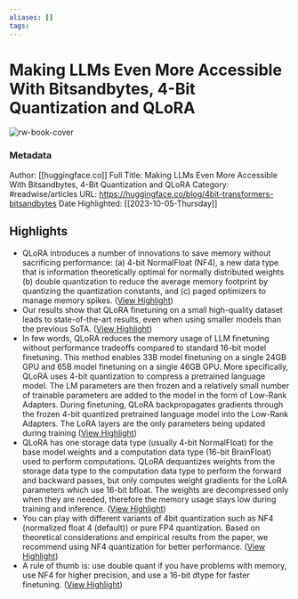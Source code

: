 ```yaml
---
aliases: []
tags:
---
```

# Making LLMs Even More Accessible With Bitsandbytes, 4-Bit Quantization and QLoRA

![rw-book-cover](https://readwise-assets.s3.amazonaws.com/media/uploaded_book_covers/profile_200658/Thumbnail_blue.png)
### Metadata
Author: [[huggingface.co]]
Full Title: Making LLMs Even More Accessible With Bitsandbytes, 4-Bit Quantization and QLoRA
Category: #readwise/articles
URL: https://huggingface.co/blog/4bit-transformers-bitsandbytes
Date Highlighted: [[2023-10-05-Thursday]]

## Highlights
- QLoRA introduces a number of innovations to save memory without sacrificing performance: (a) 4-bit NormalFloat (NF4), a new data type that is information theoretically optimal for normally distributed weights (b) double quantization to reduce the average memory footprint by quantizing the quantization constants, and (c) paged optimizers to manage memory spikes. ([View Highlight](https://read.readwise.io/read/01hbycxktvd69g4kdf5bcyv6jb))
- Our results show that QLoRA finetuning on a small high-quality dataset leads to state-of-the-art results, even when using smaller models than the previous SoTA. ([View Highlight](https://read.readwise.io/read/01hbyd0xd3bpetmwqpevjz747j))
- In few words, QLoRA reduces the memory usage of LLM finetuning without performance tradeoffs compared to standard 16-bit model finetuning. This method enables 33B model finetuning on a single 24GB GPU and 65B model finetuning on a single 46GB GPU.
  More specifically, QLoRA uses 4-bit quantization to compress a pretrained language model. The LM parameters are then frozen and a relatively small number of trainable parameters are added to the model in the form of Low-Rank Adapters. During finetuning, QLoRA backpropagates gradients through the frozen 4-bit quantized pretrained language model into the Low-Rank Adapters. The LoRA layers are the only parameters being updated during training ([View Highlight](https://read.readwise.io/read/01hbykg75jqcwz44zeaf4ykfeq))
- QLoRA has one storage data type (usually 4-bit NormalFloat) for the base model weights and a computation data type (16-bit BrainFloat) used to perform computations. QLoRA dequantizes weights from the storage data type to the computation data type to perform the forward and backward passes, but only computes weight gradients for the LoRA parameters which use 16-bit bfloat. The weights are decompressed only when they are needed, therefore the memory usage stays low during training and inference. ([View Highlight](https://read.readwise.io/read/01hbykhhyhm1f1enqv2j9zhgmm))
- You can play with different variants of 4bit quantization such as NF4 (normalized float 4 (default)) or pure FP4 quantization. Based on theoretical considerations and empirical results from the paper, we recommend using NF4 quantization for better performance. ([View Highlight](https://read.readwise.io/read/01hbykx0esbgc8byjpxjwwgp0g))
- A rule of thumb is: use double quant if you have problems with memory, use NF4 for higher precision, and use a 16-bit dtype for faster finetuning. ([View Highlight](https://read.readwise.io/read/01hbym08rtbkzgd4v36z0m06wj))
